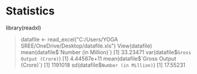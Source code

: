 # Statistics
library(readxl)
> datafile <- read_excel("C:/Users/YOGA SREE/OneDrive/Desktop/datafile.xls")
> View(datafile)
> mean(datafile$`Number (in Million)`)
[1] 33.23471
> var(datafile$`Gross Output (Crore)`)
[1] 4.44567e+11
> mean(datafile$`Gross Output (Crore)`)
[1] 1191018
> sd(datafile$`Number (in Million)`)
[1] 17.55231
